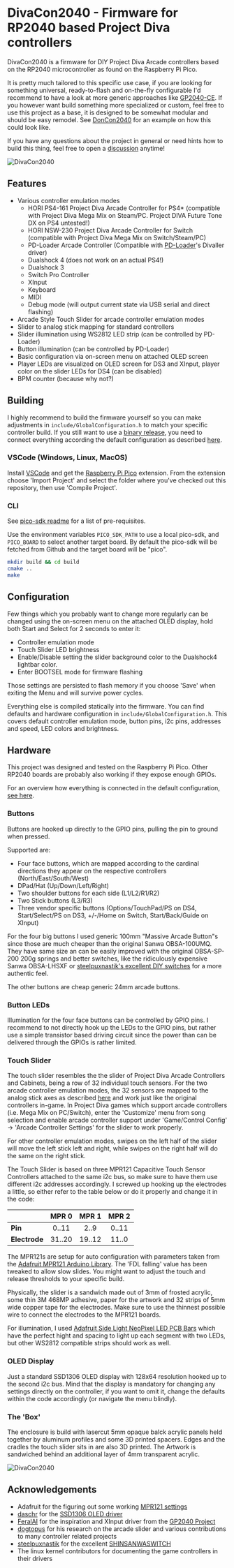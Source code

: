 # DivaCon2040 - Firmware for RP2040 based Project Diva controllers

DivaCon2040 is a firmware for DIY Project Diva Arcade controllers based on the RP2040 microcontroller as found on the Raspberry Pi Pico.

It is pretty much tailored to this specific use case, if you are looking for something universal, ready-to-flash and on-the-fly configurable I'd recommend to have a look at more generic approaches like [GP2040-CE](https://github.com/OpenStickCommunity/GP2040-CE). If you however want build something more specialized or custom, feel free to use this project as a base, it is designed to be somewhat modular and should be easy remodel. See [DonCon2040](https://github.com/ravinrabbid/DonCon2040) for an example on how this could look like.

If you have any questions about the project in general or need hints how to build this thing, feel free to open a [discussion](https://github.com/ravinrabbid/DivaCon2040/discussions) anytime!

![DivaCon2040](assets/controller.jpg)

## Features

- Various controller emulation modes
  - HORI PS4-161 Project Diva Arcade Controller for PS4* (compatible with Project Diva Mega Mix on Steam/PC. Project DIVA Future Tone DX on PS4 untested!)
  - HORI NSW-230 Project Diva Arcade Controller for Switch (compatible with Project Diva Mega Mix on Switch/Steam/PC)
  - PD-Loader Arcade Controller (Compatible with [PD-Loader](https://github.com/PDModdingCommunity/PD-Loader/)'s Divaller driver)
  - Dualshock 4 (does not work on an actual PS4!)
  - Dualshock 3
  - Switch Pro Controller
  - XInput
  - Keyboard
  - MIDI
  - Debug mode (will output current state via USB serial and direct flashing)
- Arcade Style Touch Slider for arcade controller emulation modes
- Slider to analog stick mapping for standard controllers
- Slider illumination using WS2812 LED strip (can be controlled by PD-Loader)
- Button illumination (can be controlled by PD-Loader)
- Basic configuration via on-screen menu on attached OLED screen
- Player LEDs are visualized on OLED screen for DS3 and XInput, player color on the slider LEDs for DS4 (can be disabled)
- BPM counter (because why not?)

## Building

I highly recommend to build the firmware yourself so you can make adjustments in `include/GlobalConfiguration.h` to match your specific controller build.
If you still want to use a [binary release](https://github.com/ravinrabbid/DivaCon2040/releases), you need to connect everything according the default configuration as described [here](SCHEMATIC.md).

### VSCode (Windows, Linux, MacOS)

Install [VSCode](https://code.visualstudio.com/) and get the [Raspberry Pi Pico](https://marketplace.visualstudio.com/items?itemName=raspberry-pi.raspberry-pi-pico) extension. From the extension choose 'Import Project' and select the folder where you've checked out this repository, then use 'Compile Project'.

### CLI

See [pico-sdk readme](https://github.com/raspberrypi/pico-sdk/blob/master/README.md#quick-start-your-own-project) for a list of pre-requisites.

Use the environment variables `PICO_SDK_PATH` to use a local pico-sdk, and `PICO_BOARD` to select another target board.
By default the pico-sdk will be fetched from Github and the target board will be "pico".

```sh
mkdir build && cd build
cmake ..
make
```

## Configuration

Few things which you probably want to change more regularly can be changed using the on-screen menu on the attached OLED display, hold both Start and Select for 2 seconds to enter it:

- Controller emulation mode
- Touch Slider LED brightness
- Enable/Disable setting the slider background color to the Dualshock4 lightbar color.
- Enter BOOTSEL mode for firmware flashing

Those settings are persisted to flash memory if you choose 'Save' when exiting the Menu and will survive power cycles.

Everything else is compiled statically into the firmware. You can find defaults and hardware configuration in `include/GlobalConfiguration.h`. This covers default controller emulation mode, button pins, i2c pins, addresses and speed, LED colors and brightness.

## Hardware

This project was designed and tested on the Raspberry Pi Pico. Other RP2040 boards are probably also working if they expose enough GPIOs.

For an overview how everything is connected in the default configuration, [see here](SCHEMATIC.md).

### Buttons

Buttons are hooked up directly to the GPIO pins, pulling the pin to ground when pressed.

Supported are:

- Four face buttons, which are mapped according to the cardinal directions they appear on the respective controllers (North/East/South/West)
- DPad/Hat (Up/Down/Left/Right)
- Two shoulder buttons for each side (L1/L2/R1/R2)
- Two Stick buttons (L3/R3)
- Three vendor specific buttons (Options/TouchPad/PS on DS4, Start/Select/PS on DS3, +/-/Home on Switch, Start/Back/Guide on XInput)

For the four big buttons I used generic 100mm "Massive Arcade Button"s since those are much cheaper than the original Sanwa OBSA-100UMQ.
They have same size an can be easily improved with the original OBSA-SP-200 200g springs and better switches, like the ridiculously expensive Sanwa OBSA-LHSXF or [steelpuxnastik's excellent DIY switches](https://github.com/steelpuxnastik/SHINSANWASWITCH) for a more authentic feel.

The other buttons are cheap generic 24mm arcade buttons.

### Button LEDs

Illumination for the four face buttons can be controlled by GPIO pins. I recommend to not directly hook up the LEDs to the GPIO pins, but rather use a simple transistor based driving circuit since the power than can be delivered through the GPIOs is rather limited.

### Touch Slider

The touch slider resembles the the slider of Project Diva Arcade Controllers and Cabinets, being a row of 32 individual touch sensors. For the two arcade controller emulation modes, the 32 sensors are mapped to the analog stick axes as described [here](https://gist.github.com/dogtopus/48ad10409aa4ad5c408e31287623e167) and work just like the original controllers in-game. In Project Diva games which support arcade controllers (i.e. Mega Mix on PC/Switch), enter the 'Customize' menu from song selection and enable arcade controller support under 'Game/Control Config' -> 'Arcade Controller Settings' for the slider to work properly.

For other controller emulation modes, swipes on the left half of the slider will move the left stick left and right, while swipes on the right half will do the same on the right stick.

The Touch Slider is based on three MPR121 Capacitive Touch Sensor Controllers attached to the same i2c bus, so make sure to have them use different i2c addresses accordingly. I screwed up hooking up the electrodes a little, so either refer to the table below or do it properly and change it in the code:

|               | **MPR 0** | **MPR 1** | **MPR 2** |
| ------------- | :-------: | :-------: | :-------: |
| **Pin**       |   0..11   |   2..9    |   0..11   |
| **Electrode** |  31..20   |  19..12   |   11..0   |

The MPR121s are setup for auto configuration with parameters taken from the [Adafruit MPR121 Arduino Library](https://github.com/adafruit/Adafruit_MPR121). The 'FDL falling' value has been tweaked to allow slow slides. You might want to adjust the touch and release thresholds to your specific build.

Physically, the slider is a sandwich made out of 3mm of frosted acrylic, some thin 3M 468MP adhesive, paper for the artwork and 32 strips of 5mm wide copper tape for the electrodes. Make sure to use the thinnest possible wire to connect the electrodes to the MPR121 boards.

For illumination, I used [Adafruit Side Light NeoPixel LED PCB Bars](https://www.adafruit.com/product/3729) which have the perfect hight and spacing to light up each segment with two LEDs, but other WS2812 compatible strips should work as well.

### OLED Display

Just a standard SSD1306 OLED display with 128x64 resolution hooked up to the second i2c bus. Mind that the display is mandatory for changing any settings directly on the controller, if you want to omit it, change the defaults within the code accordingly (or navigate the menu blindly).

### The 'Box'

The enclosure is build with lasercut 5mm opaque balck acrylic panels held together by aluminum profiles and some 3D printed spacers.
Edges and the cradles the touch slider sits in are also 3D printed. The Artwork is sandwiched behind an additional layer of 4mm transparent acrylic.

![DivaCon2040](assets/inside.jpg)

## Acknowledgements

- Adafruit for the figuring out some working [MPR121 settings](https://github.com/adafruit/Adafruit_MPR121)
- [daschr](https://github.com/daschr) for the [SSD1306 OLED driver](https://github.com/daschr/pico-ssd1306)
- [FeralAI](https://github.com/FeralAI) for the inspiration and XInput driver from the [GP2040 Project](https://github.com/FeralAI/GP2040)
- [dogtopus](https://github.com/dogtopus) for his research on the arcade slider and various contributions to many controller related projects
- [steelpuxnastik](https://github.com/steelpuxnastik) for the excellent [SHINSANWASWITCH](https://github.com/steelpuxnastik/SHINSANWASWITCH)
- The linux kernel contributors for documenting the game controllers in their drivers
